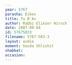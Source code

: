 ```yaml
---
year: 5767
parasha: Eikev
title: Tu B'Av
author: Rabbi Eliezer Hirsch
date: 2007-08-04
id: 57675033
filename: 5767-503-3
layout: audio
moment: Seuda Shlishit
shabbat: 
occasion: 
---
```

